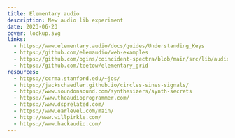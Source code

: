 ```yaml
---
title: Elementary audio
description: New audio lib experiment
date: 2023-06-23
cover: lockup.svg
links:
  - https://www.elementary.audio/docs/guides/Understanding_Keys
  - https://github.com/elemaudio/web-examples
  - https://github.com/bgins/coincident-spectra/blob/main/src/lib/audio/audio.ts
  - https://github.com/teetow/elementary_grid
resources:
  - https://ccrma.stanford.edu/~jos/
  - https://jackschaedler.github.io/circles-sines-signals/
  - https://www.soundonsound.com/synthesizers/synth-secrets
  - https://www.theaudioprogrammer.com/
  - https://www.dsprelated.com/
  - https://www.earlevel.com/main/
  - http://www.willpirkle.com/
  - https://www.hackaudio.com/
---
```


<script setup>
import ElemAudio from './ElemAudio.vue'
</script>

<ElemAudio />

